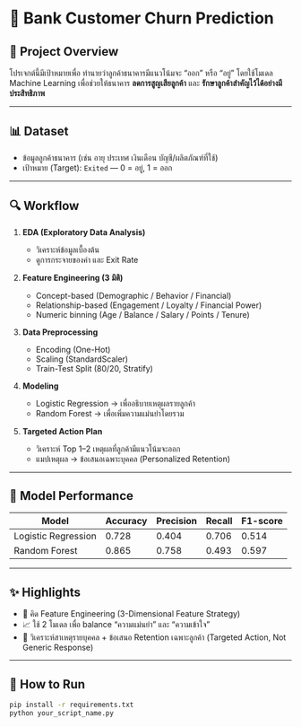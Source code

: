 # 🏦 Bank Customer Churn Prediction

## 🎯 Project Overview
โปรเจกต์นี้มีเป้าหมายเพื่อ ทำนายว่าลูกค้าธนาคารมีแนวโน้มจะ “ออก” หรือ “อยู่”
โดยใช้โมเดล Machine Learning เพื่อช่วยให้ธนาคาร **ลดการสูญเสียลูกค้า** และ **รักษาลูกค้าสำคัญไว้ได้อย่างมีประสิทธิภาพ** 

---

## 📊 Dataset
- ข้อมูลลูกค้าธนาคาร (เช่น อายุ ประเทศ เงินเดือน บัญชี/ผลิตภัณฑ์ที่ใช้)
- เป้าหมาย (Target): `Exited` — 0 = อยู่, 1 = ออก

---

## 🔍 Workflow
1. **EDA (Exploratory Data Analysis)**  
   - วิเคราะห์ข้อมูลเบื้องต้น  
   - ดูการกระจายของค่า และ Exit Rate  

2. **Feature Engineering (3 มิติ)**  
   - Concept-based (Demographic / Behavior / Financial)  
   - Relationship-based (Engagement / Loyalty / Financial Power)  
   - Numeric binning (Age / Balance / Salary / Points / Tenure)

3. **Data Preprocessing**  
   - Encoding (One-Hot)  
   - Scaling (StandardScaler)  
   - Train-Test Split (80/20, Stratify)

4. **Modeling**  
   - Logistic Regression → เพื่ออธิบายเหตุผลรายลูกค้า  
   - Random Forest → เพื่อเพิ่มความแม่นยำโดยรวม  

5. **Targeted Action Plan**  
   - วิเคราะห์ Top 1–2 เหตุผลที่ลูกค้ามีแนวโน้มจะออก  
   - แมปเหตุผล → ข้อเสนอเฉพาะบุคคล (Personalized Retention)

---

## 🧠 Model Performance
| Model                    | Accuracy | Precision | Recall | F1-score |
|---------------------------|-----------|-----------|--------|-----------|
| Logistic Regression       | 0.728     | 0.404     | 0.706  | 0.514     |
| Random Forest             | 0.865     | 0.758     | 0.493  | 0.597     |

---

## ✨ Highlights
- 🧠 คิด Feature Engineering  (3-Dimensional Feature Strategy)  
- 📈 ใช้ 2 โมเดล เพื่อ balance “ความแม่นยำ” และ “ความเข้าใจ”  
- 🧭 วิเคราะห์สาเหตุรายบุคคล + ข้อเสนอ Retention เฉพาะลูกค้า (Targeted Action, Not Generic Response)

---

## 🚀 How to Run
```bash
pip install -r requirements.txt
python your_script_name.py
